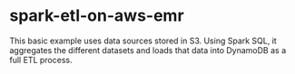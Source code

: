 # spark-etl-on-aws-emr
This basic example uses data sources stored in S3. Using Spark SQL, it aggregates the different datasets and loads that data into DynamoDB as a full ETL process.
